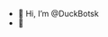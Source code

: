 - 👋 Hi, I’m @DuckBotsk
- 👀 

<!---
DuckBotsk/DuckBotsk is a ✨ special ✨ repository because its `README.md` (this file) appears on your GitHub profile.
You can click the Preview link to take a look at your changes.
--->
